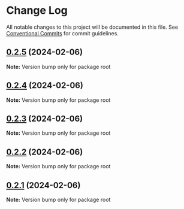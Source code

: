 # Change Log

All notable changes to this project will be documented in this file.
See [Conventional Commits](https://conventionalcommits.org) for commit guidelines.

## [0.2.5](https://github.com/hiqbalmallick/lerna-test/compare/v0.2.4...v0.2.5) (2024-02-06)

**Note:** Version bump only for package root





## [0.2.4](https://github.com/hiqbalmallick/lerna-test/compare/v0.2.3...v0.2.4) (2024-02-06)

**Note:** Version bump only for package root





## [0.2.3](https://github.com/hiqbalmallick/lerna-test/compare/v0.2.2...v0.2.3) (2024-02-06)

**Note:** Version bump only for package root





## [0.2.2](https://github.com/hiqbalmallick/lerna-test/compare/v0.2.1...v0.2.2) (2024-02-06)

**Note:** Version bump only for package root





## [0.2.1](https://github.com/hiqbalmallick/lerna-test/compare/v0.2.0...v0.2.1) (2024-02-06)

**Note:** Version bump only for package root
